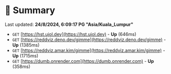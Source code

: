 # 📖 Summary
Last updated: **24/8/2024, 6:09:17 PG "Asia/Kuala_Lumpur"**

- `GET` [https://hst.ujol.dev](https://hst.ujol.dev) - **Up** (646ms)
- `GET` [https://reddviz.deno.dev/gimme](https://reddviz.deno.dev/gimme) - **Up** (1385ms)
- `GET` [https://reddviz.amar.kim/gimme](https://reddviz.amar.kim/gimme) - **Up** (1715ms)
- `GET` [https://dumb.onrender.com](https://dumb.onrender.com) - **Up** (358ms)

